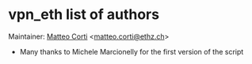 # vpn\_eth list of authors

Maintainer: [Matteo Corti](https://github.com/matteocorti) <[matteo.corti@ethz.ch](mailto:matteo.corti@ethz.ch)>

* Many thanks to Michele Marcionelly for the first version of the script
